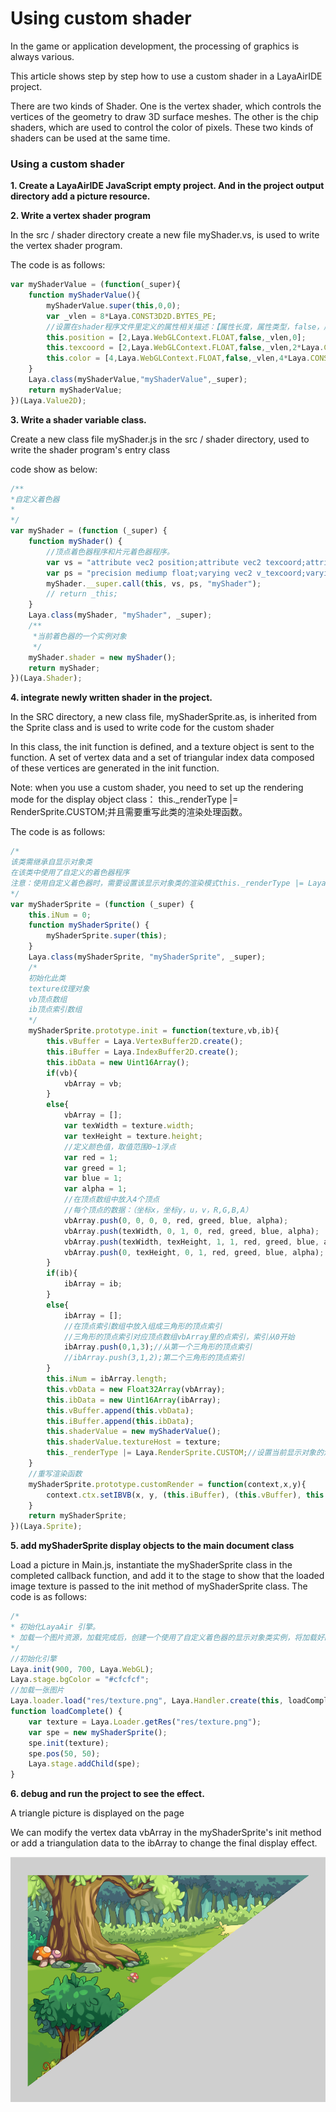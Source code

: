 # Using custom shader

In the game or application development, the processing of graphics is always various.

This article shows step by step how to use a custom shader in a LayaAirIDE project.

There are two kinds of Shader. One is the vertex shader, which controls the vertices of the geometry to draw 3D surface meshes. The other is the chip shaders, which are used to control the color of pixels. These two kinds of shaders can be used at the same time.

### Using a custom shader

**1. Create a LayaAirIDE JavaScript empty project. And in the project output directory add a picture resource.**

**2. Write a vertex shader program**

In the src / shader directory create a new file myShader.vs,  is used to write the vertex  shader program.

The code is as follows:

```typescript
var myShaderValue = (function(_super){
    function myShaderValue(){
        myShaderValue.super(this,0,0);
        var _vlen = 8*Laya.CONST3D2D.BYTES_PE;
        //设置在shader程序文件里定义的属性相关描述：【属性长度，属性类型，false，属性起始位置索引*CONST3D2D.BYTES_PE】
        this.position = [2,Laya.WebGLContext.FLOAT,false,_vlen,0];
        this.texcoord = [2,Laya.WebGLContext.FLOAT,false,_vlen,2*Laya.CONST3D2D.BYTES_PE];
        this.color = [4,Laya.WebGLContext.FLOAT,false,_vlen,4*Laya.CONST3D2D.BYTES_PE];
    }
    Laya.class(myShaderValue,"myShaderValue",_super);
    return myShaderValue;
})(Laya.Value2D);
```

**3. Write a shader variable class.**

Create a new class file myShader.js in the src / shader directory, used to write the shader program's entry class

code show as below:

```typescript
/**
*自定义着色器
*
*/
var myShader = (function (_super) {
    function myShader() {
        //顶点着色器程序和片元着色器程序。
        var vs = "attribute vec2 position;attribute vec2 texcoord;attribute vec4 color;uniform vec2 size;uniform mat4 mmat;varying vec2 v_texcoord;varying vec4 v_color;void main(){vec4 pos =mmat*vec4(position.x,position.y,0,1);gl_Position = vec4((pos.x/size.x-0.5)*2.0, (0.5-pos.y/size.y)*2.0, pos.z, 1.0);v_color = color;v_texcoord = texcoord;}";
        var ps = "precision mediump float;varying vec2 v_texcoord;varying vec4 v_color;uniform sampler2D texture;void main(){vec4 t_color = texture2D(texture, v_texcoord);gl_FragColor = t_color.rgba * v_color.rgba;}";
        myShader.__super.call(this, vs, ps, "myShader");
        // return _this;
    }
    Laya.class(myShader, "myShader", _super);
    /**
     *当前着色器的一个实例对象
     */
    myShader.shader = new myShader();
    return myShader;
})(Laya.Shader);
```

**4. integrate newly written shader in the project.**

In the SRC directory, a new class file, myShaderSprite.as, is inherited from the Sprite class and is used to write code for the custom shader

In this class, the init function is defined, and a texture object is sent to the function. A set of vertex data and a set of triangular index data composed of these vertices are generated in the init function.

Note: when you use a custom shader, you need to set up the rendering mode for the display object class： this._renderType |= RenderSprite.CUSTOM;并且需要重写此类的渲染处理函数。

The code is as follows:

```typescript
/*
该类需继承自显示对象类
在该类中使用了自定义的着色器程序
注意：使用自定义着色器时，需要设置该显示对象类的渲染模式this._renderType |= Laya.RenderSprite.CUSTOM;并且需要重写该类的渲染处理函数
*/
var myShaderSprite = (function (_super) {
    this.iNum = 0;
    function myShaderSprite() {
        myShaderSprite.super(this);
    }
    Laya.class(myShaderSprite, "myShaderSprite", _super);
    /*
    初始化此类
    texture纹理对象
    vb顶点数组
    ib顶点索引数组
    */
    myShaderSprite.prototype.init = function(texture,vb,ib){
        this.vBuffer = Laya.VertexBuffer2D.create();
        this.iBuffer = Laya.IndexBuffer2D.create();
        this.ibData = new Uint16Array();
        if(vb){
            vbArray = vb;
        }
        else{
            vbArray = [];
            var texWidth = texture.width;
            var texHeight = texture.height;
            //定义颜色值，取值范围0~1浮点
            var red = 1;
            var greed = 1;
            var blue = 1;
            var alpha = 1;
            //在顶点数组中放入4个顶点
            //每个顶点的数据：（坐标x，坐标y，u，v，R,G,B,A）
            vbArray.push(0, 0, 0, 0, red, greed, blue, alpha);
            vbArray.push(texWidth, 0, 1, 0, red, greed, blue, alpha);
            vbArray.push(texWidth, texHeight, 1, 1, red, greed, blue, alpha);
            vbArray.push(0, texHeight, 0, 1, red, greed, blue, alpha);
        }
        if(ib){
            ibArray = ib;
        }
        else{
            ibArray = [];
            //在顶点索引数组中放入组成三角形的顶点索引
            //三角形的顶点索引对应顶点数组vbArray里的点索引，索引从0开始
            ibArray.push(0,1,3);//从第一个三角形的顶点索引
            //ibArray.push(3,1,2);第二个三角形的顶点索引
        }
        this.iNum = ibArray.length;
        this.vbData = new Float32Array(vbArray);
        this.ibData = new Uint16Array(ibArray);
        this.vBuffer.append(this.vbData);
        this.iBuffer.append(this.ibData);
        this.shaderValue = new myShaderValue();
        this.shaderValue.textureHost = texture;
        this._renderType |= Laya.RenderSprite.CUSTOM;//设置当前显示对象的渲染模式为自定义渲染模式
    }
    //重写渲染函数
    myShaderSprite.prototype.customRender = function(context,x,y){
        context.ctx.setIBVB(x, y, (this.iBuffer), (this.vBuffer), this.iNum, null, myShader.shader, this.shaderValue, 0, 0);
    }
    return myShaderSprite;
})(Laya.Sprite);
```

**5. add myShaderSprite display objects to the main document class**

Load a picture in Main.js, instantiate the myShaderSprite class in the completed callback function, and add it to the stage to show that the loaded image texture is passed to the init method of myShaderSprite class. The code is as follows:

```typescript
/*
* 初始化LayaAir 引擎。
* 加载一个图片资源，加载完成后，创建一个使用了自定义着色器的显示对象类实例，将加载好的图片纹理对象传递给这个实例，然后将这个显示对象添加到舞台上进行显示。
*/
//初始化引擎
Laya.init(900, 700, Laya.WebGL);
Laya.stage.bgColor = "#cfcfcf";
//加载一张图片
Laya.loader.load("res/texture.png", Laya.Handler.create(this, loadComplete));
function loadComplete() {
    var texture = Laya.Loader.getRes("res/texture.png");
    var spe = new myShaderSprite();
    spe.init(texture);
    spe.pos(50, 50);
    Laya.stage.addChild(spe);
}
```


**6. debug and run the project to see the effect.**

A triangle picture is displayed on the page

We can modify the vertex data vbArray in the myShaderSprite's init method or add a triangulation data to the ibArray to change the final display effect.

![1](img\1.png)</br>